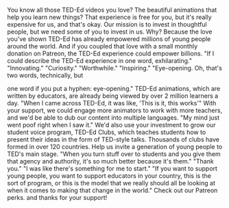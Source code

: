 
You know all those TED-Ed videos you love?
The beautiful animations that help
you learn new things?
That experience is free for you,
but it&#39;s really expensive for us,
and that&#39;s okay.
Our mission is to invest 
in thoughtful people,
but we need some of you to invest in us.
Why?
Because the love you&#39;ve shown TED-Ed
has already empowered millions of young
people around the world.
And if you coupled that love with a small
monthly donation on Patreon,
the TED-Ed experience 
could empower billions.
&quot;If I could describe the TED-Ed experience
in one word, exhilarating.&quot;
&quot;Innovating.&quot;
&quot;Curiosity.&quot;
&quot;Worthwhile.&quot;
&quot;Inspiring.&quot;
&quot;Eye-opening.
Oh, that&#39;s two words, technically, but

one word if you put a hyphen: eye-opening.&quot;
TED-Ed animations, 
which are written by educators,
are already being viewed 
by over 2 million learners a day.
&quot;When I came across TED-Ed,
it was like, &#39;This is it, this works&#39;&quot;
With your support,
we could engage more animators
to work with more teachers,
and we&#39;d be able to dub our content
into multiple languages.
&quot;My mind just went poof
right when I saw it.&quot;
We&#39;d also use your investment to grow
our student voice program, TED-Ed Clubs,
which teaches students how to present
their ideas in the form of TED-style talks.
Thousands of clubs have formed
in over 120 countries.
Help us invite a generation 
of young people to TED&#39;s main stage.
&quot;When you turn stuff over to students and
you give them that agency and authority,
it&#39;s so much better because it&#39;s them.&quot;
&quot;Thank you.&quot;
&quot;I was like there&#39;s something 
for me to start.&quot;
&quot;If you want to support young people,
you want to support educators 
in your country,
this is the sort of program,
or this is the model that 
we really should all be looking at
when it comes to making 
that change in the world.&quot;
Check out our Patreon perks.
and thanks for your support!
